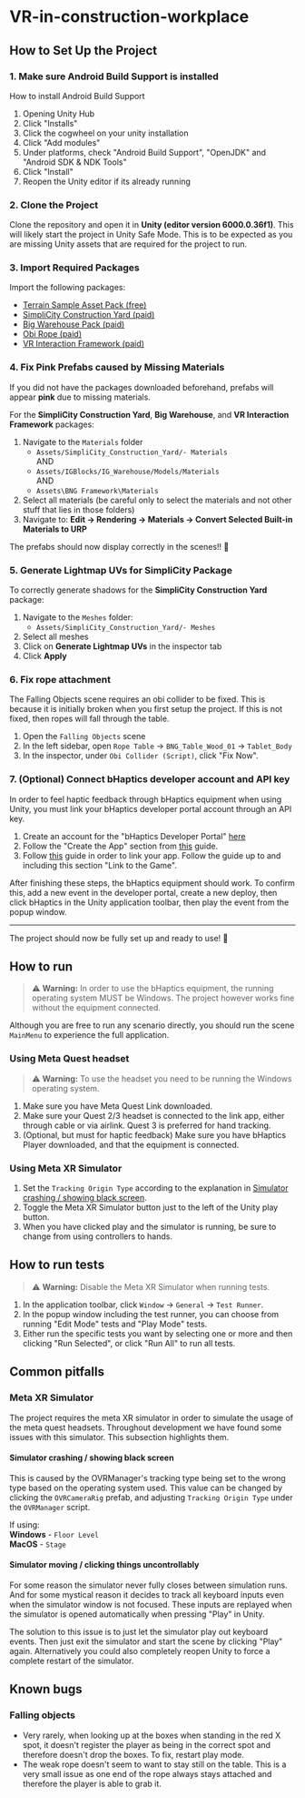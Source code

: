 # VR-in-construction-workplace

## How to Set Up the Project

### 1. Make sure Android Build Support is installed

How to install Android Build Support
1. Opening Unity Hub
2. Click "Installs"
3. Click the cogwheel on your unity installation
4. Click "Add modules"
5. Under platforms, check "Android Build Support", "OpenJDK" and "Android SDK & NDK Tools"
6. Click "Install"
7. Reopen the Unity editor if its already running

### 2. Clone the Project
Clone the repository and open it in **Unity (editor version 6000.0.36f1)**. This will likely start the project in Unity Safe Mode. This is to be expected as you are missing Unity assets that are required for the project to run.

### 3. Import Required Packages

Import the following packages:
- [Terrain Sample Asset Pack (free)](https://assetstore.unity.com/packages/3d/environments/landscapes/terrain-sample-asset-pack-145808)
- [SimpliCity Construction Yard (paid)](https://assetstore.unity.com/packages/3d/environments/industrial/simplicity-construction-yard-72569)
- [Big Warehouse Pack (paid)](https://assetstore.unity.com/packages/3d/environments/industrial/big-warehouse-pack-96082)
- [Obi Rope (paid)](https://assetstore.unity.com/packages/tools/physics/obi-rope-55579)
- [VR Interaction Framework (paid)](https://assetstore.unity.com/packages/templates/systems/vr-interaction-framework-161066)

### 4. Fix Pink Prefabs caused by Missing Materials
If you did not have the packages downloaded beforehand, prefabs will appear **pink** due to missing materials.

For the **SimpliCity Construction Yard**, **Big Warehouse**, and **VR Interaction Framework** packages:
1. Navigate to the `Materials` folder
    - `Assets/SimpliCity_Construction_Yard/- Materials`    
AND
    - `Assets/IGBlocks/IG_Warehouse/Models/Materials`   
AND
    - `Assets\BNG Framework\Materials`
2. Select all materials (be careful only to select the materials and not other stuff that lies in those folders)
3. Navigate to: **Edit → Rendering → Materials → Convert Selected Built-in Materials to URP**
    
The prefabs should now display correctly in the scenes!! 🤯

### 5. Generate Lightmap UVs for SimpliCity Package
To correctly generate shadows for the **SimpliCity Construction Yard** package:
1. Navigate to the `Meshes` folder: 
    - `Assets/SimpliCity_Construction_Yard/- Meshes`
2. Select all meshes
3. Click on **Generate Lightmap UVs** in the inspector tab
4. Click **Apply**

### 6. Fix rope attachment

The Falling Objects scene requires an obi collider to be fixed. This is because it is initially broken when you first setup the project. If this is not fixed, then ropes will fall through the table.

1. Open the `Falling Objects` scene
2. In the left sidebar, open `Rope Table` -> `BNG_Table_Wood_01` -> `Tablet_Body`
3. In the inspector, under `Obi Collider (Script)`, click "Fix Now".

### 7. (Optional) Connect bHaptics developer account and API key

In order to feel haptic feedback through bHaptics equipment when using Unity, you must link your bHaptics developer portal account through an API key.

1. Create an account for the "bHaptics Developer Portal" [here](https://auth.bhaptics.com/login?success-url=https://developer.bhaptics.com/applications)
2. Follow the "Create the App" section from [this](https://docs.bhaptics.com/portal/app-and-event) guide.
3. Follow [this](https://docs.bhaptics.com/portal/deploy-the-app#create-api-key) guide in order to link your app. Follow the guide up to and including this section "Link to the Game".

After finishing these steps, the bHaptics equipment should work. To confirm this, add a new event in the developer portal, create a new deploy, then click bHaptics in the Unity application toolbar, then play the event from the popup window.

---

The project should now be fully set up and ready to use! 🚀

## How to run

> ⚠️ **Warning:** In order to use the bHaptics equipment, the running operating system MUST be Windows. The project however works fine without the equipment connected.

Although you are free to run any scenario directly, you should run the scene `MainMenu` to experience the full application.

### Using Meta Quest headset

> ⚠️ **Warning:** To use the headset you need to be running the Windows operating system.

1. Make sure you have Meta Quest Link downloaded.
2. Make sure your Quest 2/3 headset is connected to the link app, either through cable or via airlink. Quest 3 is preferred for hand tracking.
3. (Optional, but must for haptic feedback) Make sure you have bHaptics Player downloaded, and that the equipment is connected.

### Using Meta XR Simulator

1. Set the `Tracking Origin Type` according to the explanation in [Simulator crashing / showing black screen](#simulator-crashing--showing-black-screen).
2. Toggle the Meta XR Simulator button just to the left of the Unity play button.
3. When you have clicked play and the simulator is running, be sure to change from using controllers to hands.

## How to run tests

> ⚠️ **Warning:** Disable the Meta XR Simulator when running tests. 

1. In the application toolbar, click `Window` -> `General` -> `Test Runner`.
2. In the popup window including the test runner, you can choose from running "Edit Mode" tests and "Play Mode" tests.
3. Either run the specific tests you want by selecting one or more and then clicking "Run Selected", or click "Run All" to run all tests.

## Common pitfalls

### Meta XR Simulator

The project requires the meta XR simulator in order to simulate the usage of the meta quest headsets. Throughout development we have found some issues with this simulator. This subsection highlights them.

#### Simulator crashing / showing black screen

This is caused by the OVRManager's tracking type being set to the wrong type based on the operating system used. This value can be changed by clicking the `OVRCameraRig` prefab, and adjusting `Tracking Origin Type` under the `OVRManager` script.  

If using:  
**Windows** - `Floor Level`  
**MacOS** - `Stage`

#### Simulator moving / clicking things uncontrollably

For some reason the simulator never fully closes between simulation runs. And for some mystical reason it decides to track all keyboard inputs even when the simulator window is not focused. These inputs are replayed when the simulator is opened automatically when pressing "Play" in Unity. 

The solution to this issue is to just let the simulator play out keyboard events. Then just exit the simulator and start the scene by clicking "Play" again. Alternatively you could also completely reopen Unity to force a complete restart of the simulator.

## Known bugs

### Falling objects

- Very rarely, when looking up at the boxes when standing in the red X spot, it doesn't register the player as being in the correct spot and therefore doesn't drop the boxes. To fix, restart play mode.
- The weak rope doesn't seem to want to stay still on the table. This is a very small issue as one end of the rope always stays attached and therefore the player is able to grab it.

